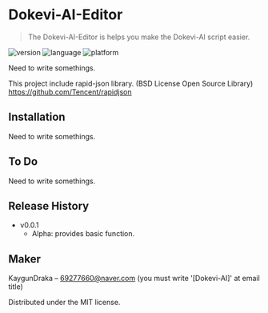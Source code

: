 # Dokevi-AI-Editor

> The Dokevi-AI-Editor is helps you make the Dokevi-AI script easier.

![version](https://img.shields.io/badge/alpha-v1.0.0-blue.svg)
![language](https://img.shields.io/badge/language-c%2B%2B-green.svg)
![platform](https://img.shields.io/badge/platform-windows-brightgreen.svg)

Need to write somethings.

This project include rapid-json library. (BSD License Open Source Library)
https://github.com/Tencent/rapidjson

## Installation

Need to write somethings.

## To Do

Need to write somethings.
  
## Release History

* v0.0.1
    * Alpha: provides basic function.
   

## Maker

KaygunDraka – 69277660@naver.com (you must write '[Dokevi-AI]' at email title)

Distributed under the MIT license.
